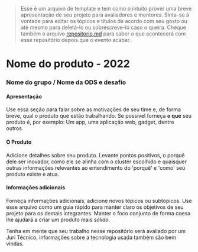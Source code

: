 >Esse é um arquivo de template e tem como o intuito prover uma breve apresentação de seu projeto para avaliadores e mentores. Sinta-se à vontade para editar os tópicos e títulos de acordo com seu gosto ou até mesmo para deletá-lo ou sobrescreve-lo caso o queira. Cheque também o arquivo [repositorio.md](https://github.com/hackingrio/template/blob/master/repositorio.md) para saber o que acontecerá com esse repositório depois que o evento acabar.

# Nome do produto - 2022
### Nome do grupo / Nome da ODS e desafio

#### Apresentação 

Use essa seção para falar sobre as motivações de seu time e, de forma breve, qual o produto que estão trabalhando. Se possível forneça **o que** seu produto é, por exemplo: Um app, uma aplicação web, gadget, dentre outros.

#### O Produto

Adicione detalhes sobre seu produto. Levante pontos positivos, o porquê dele ser inovador, como ele se alinha com o cluster escolhido e quaisquer outras informações relevantes ao entendimento do 'porquê' e 'como' seu produto existe e atua.

#### Informações adicionais 

Forneça informações adicionais, adicione novos tópicos ou subtópicos. Use esse arquivo como um guia rápido para manter claro os objetivos de seu projeto para os demais integrantes. Manter o foco conjunto de forma coesa lhe ajudará a criar um produto mais *sólido*.

Tenha em mente que seu trabalho nesse repositório será avaliado por um Juri Técnico, informações sobre a tecnologia usada também são bem vindas. 

